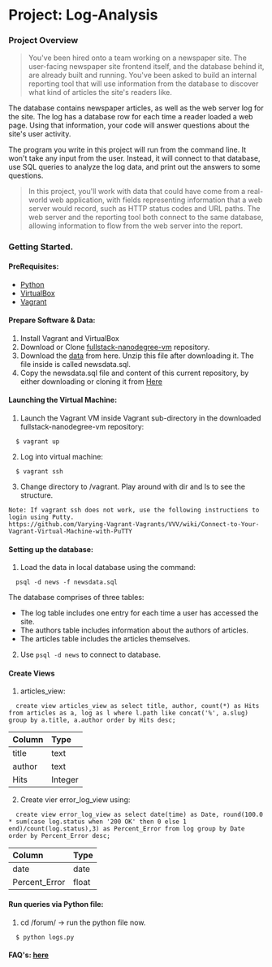 # Project: Log-Analysis

### Project Overview

> You've been hired onto a team working on a newspaper site. The user-facing newspaper site frontend itself, and the database behind it, are already built and running. You've been asked to build an internal reporting tool that will use information from the database to discover what kind of articles the site's readers like.

The database contains newspaper articles, as well as the web server log for the site. The log has a database row for each time a reader loaded a web page. Using that information, your code will answer questions about the site's user activity.

The program you write in this project will run from the command line. It won't take any input from the user. Instead, it will connect to that database, use SQL queries to analyze the log data, and print out the answers to some questions.


> In this project, you'll work with data that could have come from a real-world web application, with fields representing information that a web server would record, such as HTTP status codes and URL paths. The web server and the reporting tool both connect to the same database, allowing information to flow from the web server into the report.

### Getting Started.

#### PreRequisites:
  * [Python](https://www.python.org/)
  * [VirtualBox](https://www.virtualbox.org/)
  * [Vagrant](https://www.vagrantup.com/)
  

#### Prepare Software & Data:
  1. Install Vagrant and VirtualBox
  2. Download or Clone [fullstack-nanodegree-vm](https://github.com/udacity/fullstack-nanodegree-vm) repository.
  3. Download the [data](https://d17h27t6h515a5.cloudfront.net/topher/2016/August/57b5f748_newsdata/newsdata.zip) from here. Unzip this file after downloading it. The file inside is called newsdata.sql.
  5. Copy the newsdata.sql file and content of this current repository, by either downloading or cloning it from
  [Here](https://github.com/sagarchoudhary96/Log-Analysis)
  
#### Launching the Virtual Machine:
  1. Launch the Vagrant VM inside Vagrant sub-directory in the downloaded fullstack-nanodegree-vm repository:
  
  ```
    $ vagrant up
  ```
  2. Log into virtual machine:
  
  ```
    $ vagrant ssh
  ```
  3. Change directory to /vagrant. Play around with dir and ls to see the structure.
  
  ```
  Note: If vagrant ssh does not work, use the following instructions to login using Putty.
  https://github.com/Varying-Vagrant-Vagrants/VVV/wiki/Connect-to-Your-Vagrant-Virtual-Machine-with-PuTTY
  ```
  
#### Setting up the database:

  1. Load the data in local database using the command:
  
  ```
    psql -d news -f newsdata.sql
  ```
  
  The database comprises of three tables:
  * The log table includes one entry for each time a user has accessed the site.
  * The authors table includes information about the authors of articles.
  * The articles table includes the articles themselves.
  
  2. Use `psql -d news` to connect to database.
 
#### Create Views
  1. articles_view:
  ```
    create view articles_view as select title, author, count(*) as Hits from articles as a, log as l where l.path like concat('%', a.slug) group by a.title, a.author order by Hits desc;
  ```
  | Column  | Type    |
  | :-------| :-------|
  | title   | text    |
  | author  | text    |
  | Hits    | Integer |
  
  2. Create vier error_log_view using:
  ```
    create view error_log_view as select date(time) as Date, round(100.0 * sum(case log.status when '200 OK' then 0 else 1 end)/count(log.status),3) as Percent_Error from log group by Date order by Percent_Error desc;
  ```
  | Column        | Type    |
  | :-------      | :-------|
  | date          | date    |
  | Percent_Error | float   |
  
#### Run queries via Python file:
  1. cd /forum/ -> run the python file now.
  ```
    $ python logs.py
  ```
  
#### FAQ's: [here](https://classroom.udacity.com/nanodegrees/nd004/parts/8d3e23e1-9ab6-47eb-b4f3-d5dc7ef27bf0/modules/bc51d967-cb21-46f4-90ea-caf73439dc59/lessons/262a84d7-86dc-487d-98f9-648aa7ca5a0f/concepts/b2ff9cba-210e-463e-9321-2605f65491a9)
